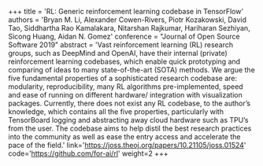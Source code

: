 +++
    title = 'RL: Generic reinforcement learning codebase in TensorFlow'
    authors = 'Bryan M. Li, Alexander Cowen-Rivers, Piotr Kozakowski, David Tao, Siddhartha Rao Kamalakara, Nitarshan Rajkumar, Hariharan Sezhiyan, Sicong Huang, Aidan N. Gomez'
    conference = "Journal of Open Source Software 2019"
    abstract = 'Vast reinforcement learning (RL) research groups, such as DeepMind and OpenAI, have their internal (private) reinforcement learning codebases, which enable quick prototyping and comparing of ideas to many state-of-the-art (SOTA) methods. We argue the five fundamental properties of a sophisticated research codebase are: modularity, reproducibility, many RL algorithms pre-implemented, speed and ease of running on different hardware/ integration with visualization packages. Currently, there does not exist any RL codebase, to the author’s knowledge, which contains all the five properties, particularly with TensorBoard logging and abstracting away cloud hardware such as TPU’s from the user. The codebase aims to help distil the best research practices into the community as well as ease the entry access and accelerate the pace of the field.'
    link='https://joss.theoj.org/papers/10.21105/joss.01524'
    code='https://github.com/for-ai/rl'
    weight=2
+++
